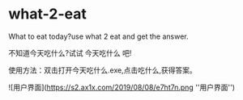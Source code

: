 # what-2-eat
What to eat today?use what 2 eat and get the answer.

不知道今天吃什么?试试 今天吃什么 吧!

使用方法：双击打开今天吃什么.exe,点击吃什么,获得答案。

![用户界面](https://s2.ax1x.com/2019/08/08/e7ht7n.png ''用户界面'')
